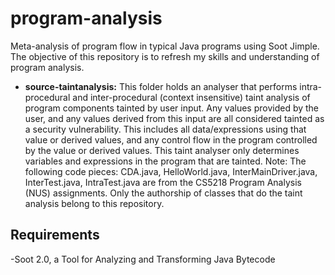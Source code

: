 # program-analysis
Meta-analysis of program flow in typical Java programs using Soot Jimple. The objective of this repository is to refresh my skills and understanding of program analysis.

- **source-taintanalysis:** This folder holds an analyser that performs intra-procedural and inter-procedural (context insensitive) taint analysis of program components tainted by user input. Any values provided by the user, and any values derived from this input are all considered tainted as a security vulnerability. This includes all data/expressions using that value or derived values, and any control flow in the program controlled by the value or derived values. This taint analyser only determines variables and expressions in the program that are tainted.
Note: The following code pieces: CDA.java, HelloWorld.java, InterMainDriver.java, InterTest.java, IntraTest.java are from the CS5218 Program Analysis (NUS) assignments. Only the authorship of classes that do the taint analysis belong to this repository.


## Requirements
-Soot 2.0, a Tool for Analyzing and Transforming Java Bytecode
